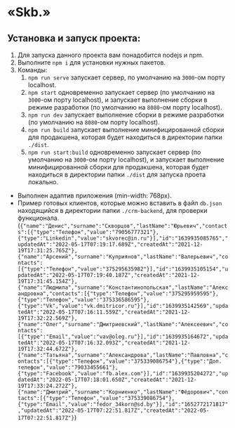 # «Skb.»

## Установка и запуск проекта:

1. Для запуска данного проекта вам понадобится nodejs и npm.
2. Выполните `npm i` для установки нужных пакетов.
3. Команды:
   1. `npm run serve` запускает сервер, по умолчанию на `3000`-ом порту localhost.
   2. `npm start` одновременно запускает сервер (по умолчанию на `3000`-ом порту localhost), и запускает выполнение сборки в режиме разработки (по умолчанию на `8080`-ом порту localhost).
   3. `npm run dev` запускает выполнение сборки в режиме разработки (по умолчанию на `8080`-ом порту localhost).
   4. `npm run build` запускает выполнение минифицированной сборки для продакшена, которая будет находиться в директории папки `./dist`.
   5. `npm run start:build` одновременно запускает сервер (по умолчанию на `3000`-ом порту localhost), и запускает выполнение минифицированной сборки для продакшена, которая будет находиться в директории папки `./dist` для запуска проета локально.

- Выполнен адаптив приложения (min-width: 768px).
- Пример готовых клиентов, которые можно вставить в файл `db.json` находящийся в директории папки `./crm-backend`, для проверки функционала. (`{"name":"Денис","surname":"Скворцов","lastName":"Юрьевич","contacts":[{"type":"Телефон","value":"79056777321"},{"type":"Linkedin","value":"skvorec@in.ru"}],"id":"1639935085765","updatedAt":"2022-05-17T07:19:17.689Z","createdAt":"2021-12-19T17:31:25.765Z"},{"name":"Арсений","surname":"Куприянов","lastName":"Валерьевич","contacts":[{"type":"Телефон","value":"375295635982"}],"id":"1639935105154","updatedAt":"2022-05-17T07:19:40.187Z","createdAt":"2021-12-19T17:31:45.154Z"},{"name":"Людмила","surname":"Константинопольская","lastName":"Александровна","contacts":[{"type":"Телефон","value":"375295959595"},{"type":"Телефон","value":"375336586595"},{"type":"Vk","value":"vk.dmitricor.ru"}],"id":"1639935142569","updatedAt":"2022-05-17T07:16:11.559Z","createdAt":"2021-12-19T17:32:22.569Z"},{"name":"Олег","surname":"Дмитриевский","lastName":"Алексеевич","contacts":[{"type":"Email","value":"vav@oleg.ru"}],"id":"1639935164672","updatedAt":"2022-05-17T07:16:32.093Z","createdAt":"2021-12-19T17:32:44.672Z"},{"name":"Татьяна","surname":"Александрова","lastName":"Павловна","contacts":[{"type":"Телефон","value":"375339086754"},{"type":"Доп. телефон","value":"79033455661"},{"type":"Facebook","value":"fb.alex.com"}],"id":"1639935204272","updatedAt":"2022-05-17T07:18:01.650Z","createdAt":"2021-12-19T17:33:24.272Z"},{"name":"Дмитрий","surname":"Корниенко","lastName":"Фёдорович","contacts":[{"type":"Телефон","value":"375339086754"},{"type":"Email","value":"fedor_34korn@sd.by"}],"id":"1652772171817","updatedAt":"2022-05-17T07:22:51.817Z","createdAt":"2022-05-17T07:22:51.817Z"}`)
